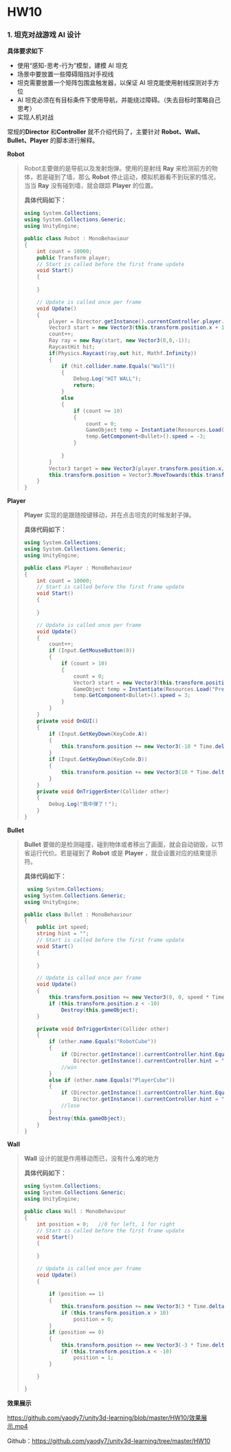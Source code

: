 # HW10

### 1. 坦克对战游戏 AI 设计

**具体要求如下**

- 使用“感知-思考-行为”模型，建模 AI 坦克
- 场景中要放置一些障碍阻挡对手视线
- 坦克需要放置一个矩阵包围盒触发器，以保证 AI 坦克能使用射线探测对手方位
- AI 坦克必须在有目标条件下使用导航，并能绕过障碍。（失去目标时策略自己思考）
- 实现人机对战



常规的**Director** 和**Controller** 就不介绍代码了，主要针对 **Robot、Wall、Bullet、Player** 的脚本进行解释。

**Robot**

> Robot主要做的是导航以及发射炮弹。使用的是射线 **Ray** 来检测前方的物体，若是碰到了墙，那么 **Robot** 停止运动，模拟机器看不到玩家的情况，当当 **Ray** 没有碰到墙，就会跟踪 **Player** 的位置。
>
> **具体代码如下：**
>
> ```c#
> using System.Collections;
> using System.Collections.Generic;
> using UnityEngine;
> 
> public class Robot : MonoBehaviour
> {
>     int count = 10000;
>     public Transform player;
>     // Start is called before the first frame update
>     void Start()
>     {
>         
>     }
> 
>     // Update is called once per frame
>     void Update()
>     {
>         player = Director.getInstance().currentController.player.transform;
>         Vector3 start = new Vector3(this.transform.position.x + 1.5f, this.transform.position.y, this.transform.position.z - 3);
>         count++;
>         Ray ray = new Ray(start, new Vector3(0,0,-1));
>         RaycastHit hit;
>         if(Physics.Raycast(ray,out hit, Mathf.Infinity))
>         {
>             if (hit.collider.name.Equals("Wall"))
>             {
>                 Debug.Log("HIT WALL");
>                 return;
>             }
>             else
>             {
>                 if (count >= 10)
>                 {
>                     count = 0;
>                     GameObject temp = Instantiate(Resources.Load("Prefabs/Bullet", typeof(GameObject)), start, Quaternion.identity, null) as GameObject;
>                     temp.GetComponent<Bullet>().speed = -3;
>                 }
>                 
>             }
>         }
>         Vector3 target = new Vector3(player.transform.position.x, this.transform.position.y, this.transform.position.z);
>         this.transform.position = Vector3.MoveTowards(this.transform.position, target, 5 * Time.deltaTime);
>     }
> }
> 
> ```



**Player**

> **Player** 实现的是跟随按键移动，并在点击坦克的时候发射子弹。
>
> **具体代码如下：**
>
> ```C#
> using System.Collections;
> using System.Collections.Generic;
> using UnityEngine;
> 
> public class Player : MonoBehaviour
> {
>     int count = 10000;
>     // Start is called before the first frame update
>     void Start()
>     {
>         
>     }
> 
>     // Update is called once per frame
>     void Update()
>     {
>         count++;
>         if (Input.GetMouseButton(0))
>         {
>             if (count > 10)
>             {
>                 count = 0;
>                 Vector3 start = new Vector3(this.transform.position.x + 1.5f, this.transform.position.y, this.transform.position.z + 3);
>                 GameObject temp = Instantiate(Resources.Load("Prefabs/Bullet", typeof(GameObject)), start, Quaternion.identity, null) as GameObject;
>                 temp.GetComponent<Bullet>().speed = 3;
>             }
>         }
>     }
>     private void OnGUI()
>     {
>         if (Input.GetKeyDown(KeyCode.A))
>         {
>             this.transform.position += new Vector3(-10 * Time.deltaTime, 0, 0);
>         }
>         if (Input.GetKeyDown(KeyCode.D))
>         {
>             this.transform.position += new Vector3(10 * Time.deltaTime, 0, 0);
>         }
>     }
>     private void OnTriggerEnter(Collider other)
>     {
>         Debug.Log("我中弹了！");
>     }
> }
> 
> ```



**Bullet**

> **Bullet** 要做的是检测碰撞，碰到物体或者移出了画面，就会自动销毁，以节省运行代价。若是碰到了 **Robot** 或是 **Player** ，就会设置对应的结束提示符。
>
> **具体代码如下：**
>
> ``` c#
>  using System.Collections;
> using System.Collections.Generic;
> using UnityEngine;
> 
> public class Bullet : MonoBehaviour
> {
>     public int speed;
>     string hint = "";
>     // Start is called before the first frame update
>     void Start()
>     {
>         
>     }
> 
>     // Update is called once per frame
>     void Update()
>     {
>         this.transform.position += new Vector3(0, 0, speed * Time.deltaTime);
>         if (this.transform.position.z < -10)
>             Destroy(this.gameObject);
>     }
> 
>     private void OnTriggerEnter(Collider other)
>     {
>         if (other.name.Equals("RobotCube"))
>         {
>             if (Director.getInstance().currentController.hint.Equals(""))
>                 Director.getInstance().currentController.hint = "You Win!";
>             //win
>         }
>         else if (other.name.Equals("PlayerCube"))
>         {
>             if (Director.getInstance().currentController.hint.Equals(""))
>                 Director.getInstance().currentController.hint = "You Lose!";
>             //lose
>         }
>         Destroy(this.gameObject);
>     }
> }
> ```



**Wall**

> **Wall** 设计的就是作用移动而已，没有什么难的地方
>
> **具体代码如下：**
>
> ```c#
> using System.Collections;
> using System.Collections.Generic;
> using UnityEngine;
> 
> public class Wall : MonoBehaviour
> {
>     int position = 0;   //0 for left, 1 for right
>     // Start is called before the first frame update
>     void Start()
>     {
>         
>     }
> 
>     // Update is called once per frame
>     void Update()
>     {
> 
>         if (position == 1)
>         {
>             this.transform.position += new Vector3(3 * Time.deltaTime, 0, 0);
>             if (this.transform.position.x > 10)
>                 position = 0;
>         }
>         if (position == 0)
>         {
>             this.transform.position += new Vector3(-3 * Time.deltaTime, 0, 0);
>             if (this.transform.position.x < -10)
>                 position = 1;
>         }
> 
>     }
> 
> }
> ```



**效果展示**

https://github.com/yaody7/unity3d-learning/blob/master/HW10/效果展示.mp4



Github：https://github.com/yaody7/unity3d-learning/tree/master/HW10




